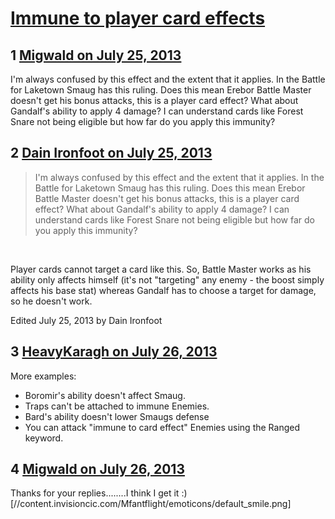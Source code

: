 # [Immune to player card effects](https://community.fantasyflightgames.com/topic/87095-immune-to-player-card-effects/)

## 1 [Migwald on July 25, 2013](https://community.fantasyflightgames.com/topic/87095-immune-to-player-card-effects/?do=findComment&comment=822138)

I'm always confused by this effect and the extent that it applies. In the Battle for Laketown Smaug has this ruling. Does this mean Erebor Battle Master doesn't get his bonus attacks, this is a player card effect? What about Gandalf's ability to apply 4 damage? I can understand cards like Forest Snare not being eligible but how far do you apply this immunity?

## 2 [Dain Ironfoot on July 25, 2013](https://community.fantasyflightgames.com/topic/87095-immune-to-player-card-effects/?do=findComment&comment=822148)

> I'm always confused by this effect and the extent that it applies. In the Battle for Laketown Smaug has this ruling. Does this mean Erebor Battle Master doesn't get his bonus attacks, this is a player card effect? What about Gandalf's ability to apply 4 damage? I can understand cards like Forest Snare not being eligible but how far do you apply this immunity?

 

Player cards cannot target a card like this. So, Battle Master works as his ability only affects himself (it's not "targeting" any enemy - the boost simply affects his base stat) whereas Gandalf has to choose a target for damage, so he doesn't work.

Edited July 25, 2013 by Dain Ironfoot

## 3 [HeavyKaragh on July 26, 2013](https://community.fantasyflightgames.com/topic/87095-immune-to-player-card-effects/?do=findComment&comment=822837)

More examples:

 * Boromir's ability doesn't affect Smaug.
 * Traps can't be attached to immune Enemies.
 * Bard's ability doesn't lower Smaugs defense
 * You can attack "immune to card effect" Enemies using the Ranged keyword.

## 4 [Migwald on July 26, 2013](https://community.fantasyflightgames.com/topic/87095-immune-to-player-card-effects/?do=findComment&comment=823447)

Thanks for your replies........I think I get it :) [//content.invisioncic.com/Mfantflight/emoticons/default_smile.png]

